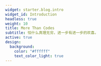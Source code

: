 ```yaml
---
widget: starter.blog.intro
widget_id: Introduction
headless: true
weight: 10
title: More Than Codes
subtitle: 怕什么真理无穷，进一步有进一步的欢喜。
active: true
design:
  background:
    color: "#ffffff"
    text_color_light: true
---
```

